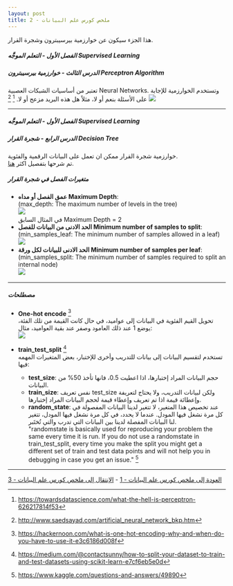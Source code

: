 ```yaml
---  
layout: post
title: ملخص كورس علم البيانات - 2
---  
```


 هذا الجزء سيكون عن خوارزمية بيرسيبترون وشجرة القرار.  
  
  
  

##### الفصل الأول - التعلم الموجَّه Supervised Learning  
##### الدرس الثالث - خوارزمية بيرسيبترون Perceptron Algorithm  

تعتبر من أساسيات الشبكات العصبية Neural Networks. وتستخدم الخوارزمية للإجابة على الأسئلة بنعم أو لا، مثلاً هل هذه البريد مزعج أو لا. [^1] [^2]
![](https://alioh.github.io/images/2019-3-15/perceptron.png) 

------

##### الفصل الأول - التعلم الموجَّه Supervised Learning  
##### الدرس الرابع - شجرة القرار Decision Tree  

خوارزمية شجرة القرار ممكن ان تعمل على البيانات الرقمية والفئوية.  
تم شرحها بتفصيل اكثر [هنا](https://alioh.github.io/Machine-Learning-for-Everyone-3/).  

##### متغيرات الفصل في شجرة القرار
- **عمق الفصل أو مداه Maximum Depth**:  
(max_depth: The maximum number of levels in the tree)  
![](https://alioh.github.io/images/2019-2-11/11.png)  
في المثال السابق Maximum Depth = 2  
- **الحد الادنى من البيانات للفصل Minimum number of samples to split**:  
(min_samples_leaf: The minimum number of samples allowed in a leaf)  
![](https://alioh.github.io/images/2019-3-15/min-samples-split.png)  
- **الحد الادنى للبيانات لكل ورقة Minimum number of samples per leaf**:  
(min_samples_split: The minimum number of samples required to split an internal node)  
![](https://alioh.github.io/images/2019-3-15/screen-shot-2018-01-06-at-9.41.01-pm.png)

------

##### مصطلحات

- **One-hot encode** [^3]  
تحويل القيم الفئوية في البيانات إلى عواميد، في حال كانت القيمة من تلك الفئة، يوضع 1 عند ذلك العامود وصفر عند بقية العواميد، مثال:  
![](https://alioh.github.io/images/2019-3-15/one-hot-encoding.jpeg)

- **train_test_split** [^4]  
تستخدم لتقسيم البيانات إلى بيانات للتدريب وأخرى للإختبار، بعض المتغيرات المهمه فيها:
    - **test_size**: حجم البيانات المراد إختبارها، اذا اعطيت 0.5، فانها تأخذ 50% من البيانات.  
    - **train_size**: نفس تعريف test_size ولكن لبيانات التدريب، ولا يحتاج لتعريفة وإعطائة قيمة اذا تم تعريف وإعطاء قيمة لحجم البيانات المراد إختبارها.  
    - **random_state**: عند تخصيص هذا المتغير، لا تتغير لدينا البيانات المفصولة في كل مرة نشغل فيها المودل. عندما لا يحدد، في كل مرة نشغل فيها المودل، تتغير لنا البيانات المفصلة لدينا بين البيانات التي تدرب والتي تُختَبر.  
    "randomstate is basically used for reproducing your problem the same every time it is run. If you do not use a randomstate in train_test_split, every time you make the split you might get a different set of train and test data points and will not help you in debugging in case you get an issue." [^5]

  
-----
[العودة إلى ملخص كورس علم البيانات - 1](https://alioh.github.io/DSND-Notes-1/)   -   [الإنتقال إلى ملخص كورس علم البيانات - 3](https://alioh.github.io/DSND-Notes-3)  
  
  

[^1]: <https://towardsdatascience.com/what-the-hell-is-perceptron-626217814f53>
[^2]: <http://www.saedsayad.com/artificial_neural_network_bkp.htm>
[^3]: <https://hackernoon.com/what-is-one-hot-encoding-why-and-when-do-you-have-to-use-it-e3c6186d008f>
[^4]: <https://medium.com/@contactsunny/how-to-split-your-dataset-to-train-and-test-datasets-using-scikit-learn-e7cf6eb5e0d>
[^5]: <https://www.kaggle.com/questions-and-answers/49890>
